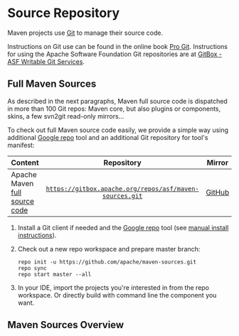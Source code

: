 <!--
Licensed to the Apache Software Foundation (ASF) under one
or more contributor license agreements.  See the NOTICE file
distributed with this work for additional information
regarding copyright ownership.  The ASF licenses this file
to you under the Apache License, Version 2.0 (the
"License"); you may not use this file except in compliance
with the License.  You may obtain a copy of the License at

http://www.apache.org/licenses/LICENSE-2.0

Unless required by applicable law or agreed to in writing,
software distributed under the License is distributed on an
"AS IS" BASIS, WITHOUT WARRANTIES OR CONDITIONS OF ANY
KIND, either express or implied.  See the License for the
specific language governing permissions and limitations
under the License.
-->

<head>
<meta name="author" content="Benjamin Bentmann" />
<title>Source Repository</title>
</head>

# Source Repository

Maven projects use [Git](http://git-scm.com/) to manage their source code.

Instructions on Git use can be found in the online book [Pro Git](http://git-scm.com/book/).
Instructions for using the Apache Software Foundation Git repositories are
at [GitBox - ASF Writable Git Services](https://git-wip-us.apache.org).

## Full Maven Sources

As described in the next paragraphs, Maven full source code is dispatched in more than 100 Git repos: Maven core, but
also plugins or components, skins, a few svn2git read-only mirrors...

To check out full Maven source code easily, we provide a simple way using
additional [Google repo](https://android.googlesource.com/tools/repo) tool and an additional Git repository for tool's
manifest:

| Content                                                                                          |                                                    Repository                                                    |                       Mirror                       |
|:-------------------------------------------------------------------------------------------------|:----------------------------------------------------------------------------------------------------------------:|:--------------------------------------------------:|
| Apache Maven [full source code](https://github.com/apache/maven-sources/blob/master/default.xml) | [`https://gitbox.apache.org/repos/asf/maven-sources.git`](https://gitbox.apache.org/repos/asf/maven-sources.git) | [GitHub](https://github.com/apache/maven-sources/) |

1. Install a Git client if needed and the [Google repo](https://android.googlesource.com/tools/repo) tool
   (see [manual install instructions](https://android.googlesource.com/tools/repo#install)).
2. Check out a new repo workspace and prepare master branch:

   ```
   repo init -u https://github.com/apache/maven-sources.git
   repo sync
   repo start master --all
   ```
3. In your IDE, import the projects you're interested in from the repo workspace.
   Or directly build with command line the component you want.

## Maven Sources Overview

<p>
   <object type="image/svg+xml" data="maven-sources/site.svg"/>
</p>
<p>
   <object type="image/svg+xml" data="maven-sources/core.svg"/>
</p>
<p>
   <object type="image/svg+xml" data="maven-sources/plugins.svg"/>
</p>
<p>
   <object type="image/svg+xml" data="maven-sources/doxia.svg"/>
</p>
<p>
   <object type="image/svg+xml" data="maven-sources/misc.svg"/>
</p>
<p>
   <object type="image/svg+xml" data="maven-sources/shared.svg"/>
</p>
<p>
   <object type="image/svg+xml" data="maven-sources/plexus.svg"/>
</p>

Each component has its own Jira project or component for issue tracking: see
the [Issue Management report](/issue-management.html) to get a summary.

## Maven Site

The sources for this site are available in a distinct Git repository.

| Content                |                                                 Repository                                                 | Mirror                                          |                            Issues                             |
|:-----------------------|:----------------------------------------------------------------------------------------------------------:|:------------------------------------------------|:-------------------------------------------------------------:|
| [Apache Maven Site](/) | [`https://gitbox.apache.org/repos/asf/maven-site.git`](https://gitbox.apache.org/repos/asf/maven-site.git) | [GitHub](https://github.com/apache/maven-site/) | [GitHub Issues](https://github.com/apache/maven-site/issues/) |

*Note*: If you want to submit small site amendments, for example correct a spelling mistake, you don't have to install Git locally.
You can simply hit the "Edit" ![Edit button](../images/accessories-text-editor.png "Edit button") button after the page's title in the breadcrumb section on the top of the page.
This will open the page's source file on GitHub, where you can edit it and easily open a pull request containing your change.

## Maven Core

The Git repository for [Maven](/ref/current/) contains a master branch which is the current development version.
There is also a branch for maven-2.2.X or maven-3.0.x.
In addition, the [integration tests for the Maven core](/core-its/) have their own repository.

| Content                                                                        | Repository                                                                                                                                   |                              Mirror                              |                                    Issues                                     |
|:-------------------------------------------------------------------------------|:---------------------------------------------------------------------------------------------------------------------------------------------|:----------------------------------------------------------------:|:-----------------------------------------------------------------------------:|
| [Apache Maven](/ref/current/)                                                  | [`https://gitbox.apache.org/repos/asf/maven.git`](https://gitbox.apache.org/repos/asf/maven.git)                                             |            [GitHub](https://github.com/apache/maven/)            |           [JIRA MNG](https://issues.apache.org/jira/projects/MNG/)            |
| [Apache Maven Core ITs](/core-its/)                                            | [`https://gitbox.apache.org/repos/asf/maven-integration-testing.git`](https://gitbox.apache.org/repos/asf/maven-integration-testing.git)     |  [GitHub](https://github.com/apache/maven-integration-testing/)  |                                      N/A                                      |
| [Apache Maven Build Cache Extension](/extensions/maven-build-cache-extension/) | [`https://gitbox.apache.org/repos/asf/maven-build-cache-extension.git`](https://gitbox.apache.org/repos/asf/maven-build-cache-extension.git) | [GitHub](https://github.com/apache/maven-build-cache-extension/) | [GitHub Issues](https://github.com/apache/maven-build-cache-extension/issues) |
| [Apache Maven Daemon](https://github.com/apache/maven-mvnd)                    | [`https://gitbox.apache.org/repos/asf/maven-mvnd.git`](https://gitbox.apache.org/repos/asf/maven-mvnd.git)                                   |         [GitHub](https://github.com/apache/maven-mvnd/)          |         [GitHub Issues](https://github.com/apache/maven-mvnd/issues)          |
| [Apache Maven Resolver](/resolver/)                                            | [`https://gitbox.apache.org/repos/asf/maven-resolver.git`](https://gitbox.apache.org/repos/asf/maven-resolver.git)                           |       [GitHub](https://github.com/apache/maven-resolver/)        |     [JIRA MRESOLVER](https://issues.apache.org/jira/projects/MRESOLVER/)      |
| [Apache Maven Resolver Ant Tasks](/resolver-ant-tasks/)                        | [`https://gitbox.apache.org/repos/asf/maven-resolver-ant-tasks.git`](https://gitbox.apache.org/repos/asf/maven-resolver-ant-tasks.git)       |  [GitHub](https://github.com/apache/maven-resolver-ant-tasks/)   |     [JIRA MRESOLVER](https://issues.apache.org/jira/projects/MRESOLVER/)      |
| [Apache Maven Wrapper](/wrapper/)                                              | [`https://gitbox.apache.org/repos/asf/maven-wrapper.git`](https://gitbox.apache.org/repos/asf/maven-wrapper.git)                             |        [GitHub](https://github.com/apache/maven-wrapper/)        |         [JIRA MNG](https://issues.apache.org/jira/projects/MWRAPPER/)         |

## Other Components

The source repositories for the various plugins are in Git, listed in the documentation of the respective plugin,
reachable via the [plugin index](/plugins/index.html).
There are also many shared components and subsystems with their own source repositories, mainly in Git, some in
Subversion.

### Components in Git

The components in Git are shown in the following table.

| Content                                                                                                                             | Repository                                                                                                                             |                            Mirror                             |                                 Issues                                 |
|:------------------------------------------------------------------------------------------------------------------------------------|:---------------------------------------------------------------------------------------------------------------------------------------|:-------------------------------------------------------------:|:----------------------------------------------------------------------:|
| [Apache Maven Archetype](/archetype/)                                                                                               | [`https://gitbox.apache.org/repos/asf/maven-archetype.git`](https://gitbox.apache.org/repos/asf/maven-archetype.git)                   |     [GitHub](https://github.com/apache/maven-archetype/)      |   [GitHub Issues](https://github.com/apache/maven-archetype/issues)    |
| [Apache Maven Archetypes](/archetypes/)                                                                                             | [`https://gitbox.apache.org/repos/asf/maven-archetypes.git`](https://gitbox.apache.org/repos/asf/maven-archetypes.git)                 |     [GitHub](https://github.com/apache/maven-archetypes/)     |   [GitHub Issues](https://github.com/apache/maven-archetypes/issues)   |
| [Apache Maven Artifact Resolver](/resolver/)                                                                                        | [`https://gitbox.apache.org/repos/asf/maven-resolver.git`](https://gitbox.apache.org/repos/asf/maven-resolver.git)                     |      [GitHub](https://github.com/apache/maven-resolver/)      |  [JIRA MRESOLVER](https://issues.apache.org/jira/projects/MRESOLVER/)  |
| [Apache Maven Artifact Resolver Ant Tasks](/resolver-ant-tasks/)                                                                    | [`https://gitbox.apache.org/repos/asf/maven-resolver-ant-tasks.git`](https://gitbox.apache.org/repos/asf/maven-resolver-ant-tasks.git) | [GitHub](https://github.com/apache/maven-resolver-ant-tasks/) |  [JIRA MRESOLVER](https://issues.apache.org/jira/projects/MRESOLVER/)  |
| [Apache Maven Distribution Checking Tool](https://ci-maven.apache.org/job/Maven/job/maven-box/job/maven-dist-tool/job/master/site/) | [`https://gitbox.apache.org/repos/asf/maven-dist-tool.git`](https://gitbox.apache.org/repos/asf/maven-dist-tool.git)                   |     [GitHub](https://github.com/apache/maven-dist-tool/)      |   [GitHub Issues](https://github.com/apache/maven-dist-tool/issues)    |
| [Apache Maven Enforcer](/enforcer/)                                                                                                 | [`https://gitbox.apache.org/repos/asf/maven-enforcer.git`](https://gitbox.apache.org/repos/asf/maven-enforcer.git)                     |      [GitHub](https://github.com/apache/maven-enforcer/)      |    [GitHub Issues](https://github.com/apache/maven-enforcer/issues)    |
| [Apache Maven JXR](/jxr/)                                                                                                           | [`https://gitbox.apache.org/repos/asf/maven-jxr.git`](https://gitbox.apache.org/repos/asf/maven-jxr.git)                               |        [GitHub](https://github.com/apache/maven-jxr/)         |      [GitHub Issues](https://github.com/apache/maven-jxr/issues)       |
| [Apache Maven Indexer](/maven-indexer/)                                                                                             | [`https://gitbox.apache.org/repos/asf/maven-indexer.git`](https://gitbox.apache.org/repos/asf/maven-indexer.git)                       |      [GitHub](https://github.com/apache/maven-indexer/)       |   [JIRA MINDEXER](https://issues.apache.org/jira/projects/MINDEXER/)   |
| [Apache Maven Plugin Testing](/plugin-testing/)                                                                                     | [`https://gitbox.apache.org/repos/asf/maven-plugin-testing.git`](https://gitbox.apache.org/repos/asf/maven-plugin-testing.git)         |   [GitHub](https://github.com/apache/maven-plugin-testing/)   | [GitHub Issues](https://github.com/apache/maven-plugin-testing/issues) |
| [Apache Maven Plugin Tools](/plugin-tools/)                                                                                         | [`https://gitbox.apache.org/repos/asf/maven-plugin-tools.git`](https://gitbox.apache.org/repos/asf/maven-plugin-tools.git)             |    [GitHub](https://github.com/apache/maven-plugin-tools/)    |  [GitHub Issues](https://github.com/apache/maven-plugin-tools/issues)  |
| [Apache Maven Release](/maven-release/) (Release api and plugin)                                                                    | [`https://gitbox.apache.org/repos/asf/maven-release.git`](https://gitbox.apache.org/repos/asf/maven-release.git)                       |      [GitHub](https://github.com/apache/maven-release/)       |    [GitHub Issues](https://github.com/apache/maven-release/issues)     |
| [Apache Maven SCM](/scm/)                                                                                                           | [`https://gitbox.apache.org/repos/asf/maven-scm.git`](https://gitbox.apache.org/repos/asf/maven-scm.git)                               |        [GitHub](https://github.com/apache/maven-scm/)         |      [GitHub Issues](https://github.com/apache/maven-scm/issues)       |
| [Apache Maven Surefire](/surefire/)                                                                                                 | [`https://gitbox.apache.org/repos/asf/maven-surefire.git`](https://gitbox.apache.org/repos/asf/maven-surefire.git)                     |      [GitHub](https://github.com/apache/maven-surefire/)      |    [GitHub Issues](https://github.com/apache/maven-surefire/issues)    |
| [Apache Maven Wagon](/wagon/)                                                                                                       | [`https://gitbox.apache.org/repos/asf/maven-wagon.git`](https://gitbox.apache.org/repos/asf/maven-wagon.git)                           |       [GitHub](https://github.com/apache/maven-wagon/)        |      [JIRA WAGON](https://issues.apache.org/jira/projects/WAGON/)      |

#### Plugins

| Content                                                                                 | Repository                                                                                                                                               |                                 Mirror                                 |                                       Issues                                        |
|:----------------------------------------------------------------------------------------|:---------------------------------------------------------------------------------------------------------------------------------------------------------|:----------------------------------------------------------------------:|:-----------------------------------------------------------------------------------:|
| [Apache Maven ACR Plugin](/plugins/maven-acr-plugin/)                                   | [`https://gitbox.apache.org/repos/asf/maven-acr-plugin.git`](https://gitbox.apache.org/repos/asf/maven-acr-plugin.git)                                   |         [GitHub](https://github.com/apache/maven-acr-plugin/)          |         [GitHub Issues](https://github.com/apache/maven-acr-plugin/issues)          |
| [Apache Maven AntRun Plugin](/plugins/maven-antrun-plugin/)                             | [`https://gitbox.apache.org/repos/asf/maven-antrun-plugin.git`](https://gitbox.apache.org/repos/asf/maven-antrun-plugin.git)                             |        [GitHub](https://github.com/apache/maven-antrun-plugin/)        |       [GitHub Issues](https://github.com/apache/maven-antrun-plugin/issues))        |
| [Apache Maven Artifact Plugin](/plugins/maven-artifact-plugin/)                         | [`https://gitbox.apache.org/repos/asf/maven-artifact-plugin.git`](https://gitbox.apache.org/repos/asf/maven-artifact-plugin.git)                         |       [GitHub](https://github.com/apache/maven-artifact-plugin/)       |       [GitHub Issues](https://github.com/apache/maven-artifact-plugin/issues)       |
| [Apache Maven Assembly Plugin](/plugins/maven-assembly-plugin/)                         | [`https://gitbox.apache.org/repos/asf/maven-assembly-plugin.git`](https://gitbox.apache.org/repos/asf/maven-assembly-plugin.git)                         |       [GitHub](https://github.com/apache/maven-assembly-plugin/)       |       [GitHub Issues](https://github.com/apache/maven-assembly-plugin/issues)       |
| [Apache Maven Changelog Plugin](/plugins/maven-changelog-plugin/)                       | [`https://gitbox.apache.org/repos/asf/maven-changelog-plugin.git`](https://gitbox.apache.org/repos/asf/maven-changelog-plugin.git)                       |      [GitHub](https://github.com/apache/maven-changelog-plugin/)       |      [GitHub Issues](https://github.com/apache/maven-changelog-plugin/issues)       |
| [Apache Maven Changes Plugin](/plugins/maven-changes-plugin/)                           | [`https://gitbox.apache.org/repos/asf/maven-changes-plugin.git`](https://gitbox.apache.org/repos/asf/maven-changes-plugin.git)                           |       [GitHub](https://github.com/apache/maven-changes-plugin/)        |       [GitHub Issues](https://github.com/apache/maven-changes-plugin/issues)        |
| [Apache Maven Checkstyle Plugin](/plugins/maven-checkstyle-plugin/)                     | [`https://gitbox.apache.org/repos/asf/maven-checkstyle-plugin.git`](https://gitbox.apache.org/repos/asf/maven-checkstyle-plugin.git)                     |      [GitHub](https://github.com/apache/maven-checkstyle-plugin/)      |      [GitHub Issues](https://github.com/apache/maven-checkstyle-plugin/issues)      |
| [Apache Maven Clean Plugin](/plugins/maven-clean-plugin/)                               | [`https://gitbox.apache.org/repos/asf/maven-clean-plugin.git`](https://gitbox.apache.org/repos/asf/maven-clean-plugin.git)                               |        [GitHub](https://github.com/apache/maven-clean-plugin/)         |        [GitHub Issues](https://github.com/apache/maven-clean-plugin/issues)         |
| [Apache Maven Compiler Plugin](/plugins/maven-compiler-plugin/)                         | [`https://gitbox.apache.org/repos/asf/maven-compiler-plugin.git`](https://gitbox.apache.org/repos/asf/maven-compiler-plugin.git)                         |       [GitHub](https://github.com/apache/maven-compiler-plugin/)       |       [GitHub Issues](https://github.com/apache/maven-compiler-plugin/issues)       |
| [Apache Maven Dependency Plugin](/plugins/maven-dependency-plugin/)                     | [`https://gitbox.apache.org/repos/asf/maven-dependency-plugin.git`](https://gitbox.apache.org/repos/asf/maven-dependency-plugin.git)                     |      [GitHub](https://github.com/apache/maven-dependency-plugin/)      |      [GitHub Issues](https://github.com/apache/maven-dependency-plugin/issues)      |
| [Apache Maven Deploy Plugin](/plugins/maven-deploy-plugin/)                             | [`https://gitbox.apache.org/repos/asf/maven-deploy-plugin.git`](https://gitbox.apache.org/repos/asf/maven-deploy-plugin.git)                             |        [GitHub](https://github.com/apache/maven-deploy-plugin/)        |        [GitHub Issues](https://github.com/apache/maven-deploy-plugin/issues)        |
| [Apache Maven DOAP Plugin](/plugins/maven-doap-plugin/)                                 | [`https://gitbox.apache.org/repos/asf/maven-doap-plugin.git`](https://gitbox.apache.org/repos/asf/maven-doap-plugin.git)                                 |         [GitHub](https://github.com/apache/maven-doap-plugin/)         |         [GitHub Issues](https://github.com/apache/maven-doap-plugin/issues)         |
| [Apache Maven EAR Plugin](/plugins/maven-ear-plugin/)                                   | [`https://gitbox.apache.org/repos/asf/maven-ear-plugin.git`](https://gitbox.apache.org/repos/asf/maven-ear-plugin.git)                                   |         [GitHub](https://github.com/apache/maven-ear-plugin/)          |         [GitHub Issues](https://github.com/apache/maven-ear-plugin/issues)          |
| [Apache Maven EJB Plugin](/plugins/maven-ejb-plugin/)                                   | [`https://gitbox.apache.org/repos/asf/maven-ejb-plugin.git`](https://gitbox.apache.org/repos/asf/maven-ejb-plugin.git)                                   |         [GitHub](https://github.com/apache/maven-ejb-plugin/)          |         [GitHub Issues](https://github.com/apache/maven-ejb-plugin/issues)          |
| [Apache Maven GPG Plugin](/plugins/maven-gpg-plugin/)                                   | [`https://gitbox.apache.org/repos/asf/maven-gpg-plugin.git`](https://gitbox.apache.org/repos/asf/maven-gpg-plugin.git)                                   |         [GitHub](https://github.com/apache/maven-gpg-plugin/)          |         [GitHub Issues](https://github.com/apache/maven-gpg-plugin/issues)          |
| [Apache Maven Help Plugin](/plugins/maven-help-plugin/)                                 | [`https://gitbox.apache.org/repos/asf/maven-help-plugin.git`](https://gitbox.apache.org/repos/asf/maven-help-plugin.git)                                 |         [GitHub](https://github.com/apache/maven-help-plugin/)         |         [GitHub Issues](https://github.com/apache/maven-help-plugin/issues)         |
| [Apache Maven Install Plugin](/plugins/maven-install-plugin/)                           | [`https://gitbox.apache.org/repos/asf/maven-install-plugin.git`](https://gitbox.apache.org/repos/asf/maven-install-plugin.git)                           |       [GitHub](https://github.com/apache/maven-install-plugin/)        |       [GitHub Issues](https://github.com/apache/maven-install-plugin/isuess)        |
| [Apache Maven Invoker Plugin](/plugins/maven-invoker-plugin/)                           | [`https://gitbox.apache.org/repos/asf/maven-invoker-plugin.git`](https://gitbox.apache.org/repos/asf/maven-invoker-plugin.git)                           |       [GitHub](https://github.com/apache/maven-invoker-plugin/)        |       [GitHub Issues](https://github.com/apache/maven-invoker-plugin/issues)        |
| [Apache Maven JAR Plugin](/plugins/maven-jar-plugin/)                                   | [`https://gitbox.apache.org/repos/asf/maven-jar-plugin.git`](https://gitbox.apache.org/repos/asf/maven-jar-plugin.git)                                   |         [GitHub](https://github.com/apache/maven-jar-plugin/)          |         [GitHub Issues](https://github.com/apache/maven-jar-plugin/issues)          |
| [Apache Maven Jarsigner Plugin](/plugins/maven-jarsigner-plugin/)                       | [`https://gitbox.apache.org/repos/asf/maven-jarsigner-plugin.git`](https://gitbox.apache.org/repos/asf/maven-jarsigner-plugin.git)                       |      [GitHub](https://github.com/apache/maven-jarsigner-plugin/)       |      [GitHub Issues](https://github.com/apache/maven-jarsigner-plugin/issues)       |
| [Apache Maven Javadoc Plugin](/plugins/maven-javadoc-plugin/)                           | [`https://gitbox.apache.org/repos/asf/maven-javadoc-plugin.git`](https://gitbox.apache.org/repos/asf/maven-javadoc-plugin.git)                           |       [GitHub](https://github.com/apache/maven-javadoc-plugin/)        |       [GitHub Issues](https://github.com/apache/maven-javadoc-plugin/issues)        |
| [Apache Maven JDepRScan Plugin](/plugins/maven-jdeprscan-plugin/)                       | [`https://gitbox.apache.org/repos/asf/maven-jdeprscan-plugin.git`](https://gitbox.apache.org/repos/asf/maven-jdeprscan-plugin.git)                       |      [GitHub](https://github.com/apache/maven-jdeprscan-plugin/)       |      [GitHub Issues](https://github.com/apache/maven-jdeprscan-plugin/issues)       |
| [Apache Maven JDeps Plugin](/plugins/maven-jdeps-plugin/)                               | [`https://gitbox.apache.org/repos/asf/maven-jdeps-plugin.git`](https://gitbox.apache.org/repos/asf/maven-jdeps-plugin.git)                               |        [GitHub](https://github.com/apache/maven-jdeps-plugin/)         |        [GitHub Issues](https://github.com/apache/maven-jdeps-plugin/issues)         |
| [Apache Maven JLink Plugin](/plugins/maven-jlink-plugin/)                               | [`https://gitbox.apache.org/repos/asf/maven-jlink-plugin.git`](https://gitbox.apache.org/repos/asf/maven-jlink-plugin.git)                               |        [GitHub](https://github.com/apache/maven-jlink-plugin/)         |        [GitHub Issues](https://github.com/apache/maven-jlink-plugin/issues)         |
| [Apache Maven JMod Plugin](/plugins/maven-jmod-plugin/)                                 | [`https://gitbox.apache.org/repos/asf/maven-jmod-plugin.git`](https://gitbox.apache.org/repos/asf/maven-jmod-plugin.git)                                 |         [GitHub](https://github.com/apache/maven-jmod-plugin/)         |         [GitHub Issues](https://github.com/apache/maven-jmod-plugin/issues)         |
| [Apache Maven Linkcheck Plugin](/plugins/maven-linkcheck-plugin/)                       | [`https://gitbox.apache.org/repos/asf/maven-linkcheck-plugin.git`](https://gitbox.apache.org/repos/asf/maven-linkcheck-plugin.git)                       |      [GitHub](https://github.com/apache/maven-linkcheck-plugin/)       |      [GitHub Issues](https://github.com/apache/maven-linkcheck-plugin/issues)       |
| [Apache Maven PMD Plugin](/plugins/maven-pmd-plugin/)                                   | [`https://gitbox.apache.org/repos/asf/maven-pmd-plugin.git`](https://gitbox.apache.org/repos/asf/maven-pmd-plugin.git)                                   |         [GitHub](https://github.com/apache/maven-pmd-plugin/)          |         [GitHub Issues](https://github.com/apache/maven-pmd-plugin/issues)          |
| [Apache Maven Project Info Reports Plugin](/plugins/maven-project-info-reports-plugin/) | [`https://gitbox.apache.org/repos/asf/maven-project-info-reports-plugin.git`](https://gitbox.apache.org/repos/asf/maven-project-info-reports-plugin.git) | [GitHub](https://github.com/apache/maven-project-info-reports-plugin/) | [GitHub Issues](https://github.com/apache/maven-project-info-reports-plugin/issues) |
| [Apache Maven RAR Plugin](/plugins/maven-rar-plugin/)                                   | [`https://gitbox.apache.org/repos/asf/maven-rar-plugin.git`](https://gitbox.apache.org/repos/asf/maven-rar-plugin.git)                                   |         [GitHub](https://github.com/apache/maven-rar-plugin/)          |         [GitHub Issues](https://github.com/apache/maven-rar-plugin/issues)          |
| [Apache Maven Remote Resources Plugin](/plugins/maven-remote-resources-plugin/)         | [`https://gitbox.apache.org/repos/asf/maven-remote-resources-plugin.git`](https://gitbox.apache.org/repos/asf/maven-remote-resources-plugin.git)         |   [GitHub](https://github.com/apache/maven-remote-resources-plugin/)   |   [GitHub Issues](https://github.com/apache/maven-remote-resources-plugin/issues)   |
| [Apache Maven Resources Plugin](/plugins/maven-resources-plugin/)                       | [`https://gitbox.apache.org/repos/asf/maven-resources-plugin.git`](https://gitbox.apache.org/repos/asf/maven-resources-plugin.git)                       |      [GitHub](https://github.com/apache/maven-resources-plugin/)       |      [GitHub Issues](https://github.com/apache/maven-resources-plugin/issues)       |
| [Apache Maven SCM Publish Plugin](/plugins/maven-scm-publish-plugin/)                   | [`https://gitbox.apache.org/repos/asf/maven-scm-publish-plugin.git`](https://gitbox.apache.org/repos/asf/maven-scm-publish-plugin.git)                   |     [GitHub](https://github.com/apache/maven-scm-publish-plugin/)      |     [GitHub Issues](https://github.com/apache/maven-scm-publish-plugin/issues)      |
| [Apache Maven Scripting Plugin](/plugins/maven-scripting-plugin/)                       | [`https://gitbox.apache.org/repos/asf/maven-scripting-plugin.git`](https://gitbox.apache.org/repos/asf/maven-scripting-plugin.git)                       |      [GitHub](https://github.com/apache/maven-scripting-plugin/)       |      [GitHub Issues](https://github.com/apache/maven-scripting-plugin/issues)       |
| [Apache Maven Shade Plugin](/plugins/maven-shade-plugin/)                               | [`https://gitbox.apache.org/repos/asf/maven-shade-plugin.git`](https://gitbox.apache.org/repos/asf/maven-shade-plugin.git)                               |        [GitHub](https://github.com/apache/maven-shade-plugin/)         |        [GitHub Issues](https://github.com/apache/maven-shade-plugin/issues)         |
| [Apache Maven Site Plugin](/plugins/maven-site-plugin/)                                 | [`https://gitbox.apache.org/repos/asf/maven-site-plugin.git`](https://gitbox.apache.org/repos/asf/maven-site-plugin.git)                                 |         [GitHub](https://github.com/apache/maven-site-plugin/)         |         [GitHub Issues](https://github.com/apache/maven-site-plugin/issues)         |
| [Apache Maven Source Plugin](/plugins/maven-source-plugin/)                             | [`https://gitbox.apache.org/repos/asf/maven-source-plugin.git`](https://gitbox.apache.org/repos/asf/maven-source-plugin.git)                             |        [GitHub](https://github.com/apache/maven-source-plugin/)        |        [GitHub Issues](https://github.com/apache/maven-source-plugin/issues)        |
| [Apache Maven Stage Plugin](/plugins/maven-stage-plugin/)                               | [`https://gitbox.apache.org/repos/asf/maven-stage-plugin.git`](https://gitbox.apache.org/repos/asf/maven-stage-plugin.git)                               |        [GitHub](https://github.com/apache/maven-stage-plugin/)         |        [GitHub Issues](https://github.com/apache/maven-stage-plugin/issues)         |
| [Apache Maven Toolchains Plugin](/plugins/maven-toolchains-plugin/)                     | [`https://gitbox.apache.org/repos/asf/maven-toolchains-plugin.git`](https://gitbox.apache.org/repos/asf/maven-toolchains-plugin.git)                     |      [GitHub](https://github.com/apache/maven-toolchains-plugin/)      |      [GitHub Issues](https://github.com/apache/maven-toolchains-plugin/issues)      |
| [Apache Maven Verifier Plugin](/plugins/maven-verifier-plugin/)                         | [`https://gitbox.apache.org/repos/asf/maven-verifier-plugin.git`](https://gitbox.apache.org/repos/asf/maven-verifier-plugin.git)                         |       [GitHub](https://github.com/apache/maven-verifier-plugin/)       |       [GitHub Issues](https://github.com/apache/maven-verifier-plugin/issues)       |
| [Apache Maven WAR Plugin](/plugins/maven-war-plugin/)                                   | [`https://gitbox.apache.org/repos/asf/maven-war-plugin.git`](https://gitbox.apache.org/repos/asf/maven-war-plugin.git)                                   |         [GitHub](https://github.com/apache/maven-war-plugin/)          |         [GitHub Issues](https://github.com/apache/maven-war-plugin/issues)          |

#### Parent POMs

| Content                                              | Repository                                                                                                                         |                           Mirror                            |                                  Issues                                  |
|:-----------------------------------------------------|:-----------------------------------------------------------------------------------------------------------------------------------|:-----------------------------------------------------------:|:------------------------------------------------------------------------:|
| [Apache Parent POM](/pom/asf/)                       | [`https://gitbox.apache.org/repos/asf/maven-apache-parent.git`](https://gitbox.apache.org/repos/asf/maven-apache-parent.git)       |  [GitHub](https://github.com/apache/maven-apache-parent/)   |  [GitHub Issues](https://github.com/apache/maven-apache-parent/issues)   |
| [Apache Maven Parent POMs](/pom/maven/)              | [`https://gitbox.apache.org/repos/asf/maven-parent.git`](https://gitbox.apache.org/repos/asf/maven-parent.git)                     |      [GitHub](https://github.com/apache/maven-parent/)      |      [GitHub Issues](https://github.com/apache/maven-parent/issues)      |
| [Apache Resource Bundles](/apache-resource-bundles/) | [`https://gitbox.apache.org/repos/asf/maven-apache-resources.git`](https://gitbox.apache.org/repos/asf/maven-apache-resources.git) | [GitHub](https://github.com/apache/maven-apache-resources/) | [GitHub Issues](https://github.com/apache/maven-apache-resources/issues) |

#### Shared Components

| Content                                                                       | Repository                                                                                                                                       |                               Mirror                               |                                     Issues                                      |
|:------------------------------------------------------------------------------|:-------------------------------------------------------------------------------------------------------------------------------------------------|:------------------------------------------------------------------:|:-------------------------------------------------------------------------------:|
| [Apache Maven Archiver](/shared/maven-archiver/)                              | [`https://gitbox.apache.org/repos/asf/maven-archiver.git`](https://gitbox.apache.org/repos/asf/maven-archiver.git)                               |        [GitHub](https://github.com/apache/maven-archiver/)         |        [GitHub Issues](https://github.com/apache/maven-archiver/issues)         |
| [Apache Maven Artifact Resolver](/shared/maven-artifact-resolver/)            | [`https://gitbox.apache.org/repos/asf/maven-artifact-resolver.git`](https://gitbox.apache.org/repos/asf/maven-artifact-resolver.git)             |    [GitHub](https://github.com/apache/maven-artifact-resolver/)    |       [JIRA MRESOLVER](https://issues.apache.org/jira/projects/MRESOLVER)       |
| [Apache Maven Artifact Transfer](/shared/maven-artifact-transfer/)            | [`https://gitbox.apache.org/repos/asf/maven-artifact-transfer.git`](https://gitbox.apache.org/repos/asf/maven-artifact-transfer.git)             |    [GitHub](https://github.com/apache/maven-artifact-transfer/)    |         [JIRA MSHARED](https://issues.apache.org/jira/projects/MSHARED)         |
| [Apache MavenCommon Artifact Filters](/shared/maven-common-artifact-filters/) | [`https://gitbox.apache.org/repos/asf/maven-common-artifact-filters.git`](https://gitbox.apache.org/repos/asf/maven-common-artifact-filters.git) | [GitHub](https://github.com/apache/maven-common-artifact-filters/) | [GitHub Issues](https://github.com/apache/maven-common-artifact-filters/issues) |
| [Apache Maven Dependency Analyzer](/shared/maven-dependency-analyzer/)        | [`https://gitbox.apache.org/repos/asf/maven-dependency-analyzer.git`](https://gitbox.apache.org/repos/asf/maven-dependency-analyzer.git)         |   [GitHub](https://github.com/apache/maven-dependency-analyzer/)   |   [GitHub Issues](https://github.com/apache/maven-dependency-analyzer/issues)   |
| [Apache Maven Dependency Tree](/shared/maven-dependency-tree/)                | [`https://gitbox.apache.org/repos/asf/maven-dependency-tree.git`](https://gitbox.apache.org/repos/asf/maven-dependency-tree.git)                 |     [GitHub](https://github.com/apache/maven-dependency-tree/)     |     [GitHub Issues](https://github.com/apache/maven-dependency-tree/issues)     |
| [Apache Maven Filtering](/shared/maven-filtering/)                            | [`https://gitbox.apache.org/repos/asf/maven-filtering.git`](https://gitbox.apache.org/repos/asf/maven-filtering.git)                             |        [GitHub](https://github.com/apache/maven-filtering/)        |        [GitHub Issues](https://github.com/apache/maven-filtering/issues)        |
| [Apache Maven Invoker](/shared/maven-invoker/)                                | [`https://gitbox.apache.org/repos/asf/maven-invoker.git`](https://gitbox.apache.org/repos/asf/maven-invoker.git)                                 |         [GitHub](https://github.com/apache/maven-invoker/)         |         [GitHub Issues](https://github.com/apache/maven-invoker/issues)         |
| [Apache Maven Jarsigner](/shared/maven-jarsigner/)                            | [`https://gitbox.apache.org/repos/asf/maven-jarsigner.git`](https://gitbox.apache.org/repos/asf/maven-jarsigner.git)                             |        [GitHub](https://github.com/apache/maven-jarsigner/)        |         [JIRA MSHARED](https://issues.apache.org/jira/projects/MSHARED)         |
| [Apache Maven Mapping](/shared/maven-mapping/)                                | [`https://gitbox.apache.org/repos/asf/maven-mapping.git`](https://gitbox.apache.org/repos/asf/maven-mapping.git)                                 |         [GitHub](https://github.com/apache/maven-mapping/)         |         [JIRA MSHARED](https://issues.apache.org/jira/projects/MSHARED)         |
| [Apache Maven Project Utils](/shared/maven-project-utils/)                    | [`https://gitbox.apache.org/repos/asf/maven-project-utils.git`](https://gitbox.apache.org/repos/asf/maven-project-utils.git)                     |      [GitHub](https://github.com/apache/maven-project-utils/)      |         [JIRA MSHARED](https://issues.apache.org/jira/projects/MSHARED)         |
| [Apache Maven Reporting API](/shared/maven-reporting-api/)                    | [`https://gitbox.apache.org/repos/asf/maven-reporting-api.git`](https://gitbox.apache.org/repos/asf/maven-reporting-api.git)                     |      [GitHub](https://github.com/apache/maven-reporting-api/)      |         [JIRA MSHARED](https://issues.apache.org/jira/projects/MSHARED)         |
| [Apache Maven Reporting Executor](/shared/maven-reporting-exec/)              | [`https://gitbox.apache.org/repos/asf/maven-reporting-exec.git`](https://gitbox.apache.org/repos/asf/maven-reporting-exec.git)                   |     [GitHub](https://github.com/apache/maven-reporting-exec/)      |         [JIRA MSHARED](https://issues.apache.org/jira/projects/MSHARED)         |
| [Apache Maven Reporting Implementation](/shared/maven-reporting-impl/)        | [`https://gitbox.apache.org/repos/asf/maven-reporting-impl.git`](https://gitbox.apache.org/repos/asf/maven-reporting-impl.git)                   |     [GitHub](https://github.com/apache/maven-reporting-impl/)      |         [JIRA MSHARED](https://issues.apache.org/jira/projects/MSHARED)         |
| [Apache Maven Script Interpreter](/shared/maven-script-interpreter/)          | [`https://gitbox.apache.org/repos/asf/maven-script-interpreter.git`](https://gitbox.apache.org/repos/asf/maven-script-interpreter.git)           |   [GitHub](https://github.com/apache/maven-script-interpreter/)    |         [GitHub Issues](https://github.com/apache/maven-script-interpreter/issues)         |
| [Apache Maven Shared Incremental](/shared/maven-shared-incremental/)          | [`https://gitbox.apache.org/repos/asf/maven-shared-incremental.git`](https://gitbox.apache.org/repos/asf/maven-shared-incremental.git)           |   [GitHub](https://github.com/apache/maven-shared-incremental/)    |         [GitHub Issues](https://github.com/apache/maven-shared-incremental/issues)          |
| [Apache Maven Shared IO](/shared/maven-shared-io/)                            | [`https://gitbox.apache.org/repos/asf/maven-shared-io.git`](https://gitbox.apache.org/repos/asf/maven-shared-io.git)                             |        [GitHub](https://github.com/apache/maven-shared-io/)        |         [GitHub Issues](https://github.com/apache/maven-maven-shared-io/issues)          |
| [Apache Maven Shared Jar](/shared/maven-shared-jar/)                          | [`https://gitbox.apache.org/repos/asf/maven-shared-jar.git`](https://gitbox.apache.org/repos/asf/maven-shared-jar.git)                           |       [GitHub](https://github.com/apache/maven-shared-jar/)        |         [JIRA MSHARED](https://issues.apache.org/jira/projects/MSHARED)         |
| [Apache Maven Shared Resources](/shared/maven-shared-resources/)              | [`https://gitbox.apache.org/repos/asf/maven-shared-resources.git`](https://gitbox.apache.org/repos/asf/maven-shared-resources.git)               |    [GitHub](https://github.com/apache/maven-shared-resources/)     |    [GitHub Isuess](https://github.com/apache/maven-shared-resources/issues)     |
| [Apache Maven Shared Utils](/shared/maven-shared-utils/)                      | [`https://gitbox.apache.org/repos/asf/maven-shared-utils.git`](https://gitbox.apache.org/repos/asf/maven-shared-utils.git)                       |      [GitHub](https://github.com/apache/maven-shared-utils/)       |         [JIRA MSHARED](https://issues.apache.org/jira/projects/MSHARED)         |
| [Apache Maven Verifier](/shared/maven-verifier/)                              | [`https://gitbox.apache.org/repos/asf/maven-verifier.git`](https://gitbox.apache.org/repos/asf/maven-verifier.git)                               |        [GitHub](https://github.com/apache/maven-verifier/)         |         [JIRA MSHARED](https://issues.apache.org/jira/projects/MSHARED)         |

#### Shared Components

| Content                                                 | Repository                                                                                                                 |                         Mirror                          |                               Issues                                |
|:--------------------------------------------------------|:---------------------------------------------------------------------------------------------------------------------------|:-------------------------------------------------------:|:-------------------------------------------------------------------:|
| [Apache Maven Default Skin](/skins/maven-default-skin/) | [`https://gitbox.apache.org/repos/asf/maven-default-skin.git`](https://gitbox.apache.org/repos/asf/maven-default-skin.git) | [GitHub](https://github.com/apache/maven-default-skin/) |    [JIRA MSKINS](https://issues.apache.org/jira/projects/MSKINS)    |
| [Apache Maven Fluido Skin](/skins/maven-fluido-skin/)   | [`https://gitbox.apache.org/repos/asf/maven-fluido-skin.git`](https://gitbox.apache.org/repos/asf/maven-fluido-skin.git)   | [GitHub](https://github.com/apache/maven-fluido-skin/)  | [GitHub Issues](https://github.com/apache/maven-fluido-skin/issues) |

#### Components in Subversion

Everything in Subversion can be checked-out from a single entry point, referencing each part through svn:externals
[`https://svn.apache.org/repos/asf/maven/trunks/`](https://svn.apache.org/repos/asf/maven/trunks/).

You can also check out every component separately. The components in Subversion are:

| Content                                                                  | Repository                                                                                                    |                       Mirror                       |
|:-------------------------------------------------------------------------|:--------------------------------------------------------------------------------------------------------------|:--------------------------------------------------:|
| Maven Project (mainly KEYS)                                              | [`https://svn.apache.org/viewvc/maven/project`](https://svn.apache.org/repos/asf/maven/project/)              |                                                    |
| Maven Sandbox                                                            | [`https://svn.apache.org/viewvc/maven/sandbox/trunk/`](https://svn.apache.org/repos/asf/maven/sandbox/trunk/) | [GitHub](https://github.com/apache/maven-sandbox/) |
| A variety of other subsystems (including obsolete trees replaced by git) | [`https://svn.apache.org/viewvc/maven/`](https://svn.apache.org/repos/asf/maven/)                             |                                                    |

